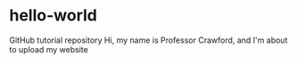 # hello-world
GitHub tutorial repository
Hi, my name is Professor Crawford, and I'm about to upload my website
